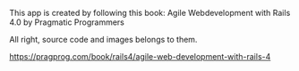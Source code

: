 This app is created by following this book:
Agile Webdevelopment with Rails 4.0
by Pragmatic Programmers

All right, source code and images belongs to them.


https://pragprog.com/book/rails4/agile-web-development-with-rails-4
